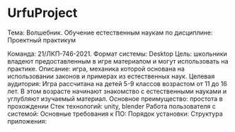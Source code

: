 # UrfuProject

Тема: Волшебник. Обучение естественным наукам
по дисциплине: Проектный практикум

Команда: 21/ЛКП-746-2021.
Формат системы: Desktop
Цель: школьники владеют предоставленным в игре материалом и могут использовать на практике. 
Описание: игра, механика которой основана на использовании законов и примерах из естественных наук. 
Целевая аудитория: Игра рассчитана на детей 5-9 классов возрастом от 11 до 16 лет. В этом возрасте начинают знакомство с естественными науками и углубляют изучаемый материал. 
Основное преимущество: простота в прохождении
Стек технологий: unity, blender
Работа пользователя с системой: 
Основные требования к ПО:
Порядок установки:
Структура приложения:


